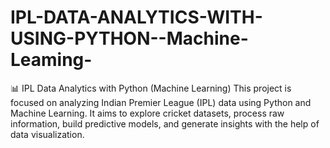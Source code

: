 # IPL-DATA-ANALYTICS-WITH-USING-PYTHON--Machine-Leaming-
📊 IPL Data Analytics with Python (Machine Learning)  This project is focused on analyzing Indian Premier League (IPL) data using Python and Machine Learning. It aims to explore cricket datasets, process raw information, build predictive models, and generate insights with the help of data visualization. 

